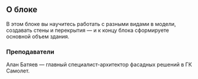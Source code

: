 ## О блоке

В этом блоке вы научитесь работать с разными видами в модели, создавать стены и перекрытия — и к концу блока сформируете основной объем здания. 

### Преподаватели

Алан Батяев — главный специалист-архитектор фасадных решений в ГК Самолет.